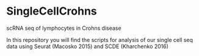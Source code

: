 # SingleCellCrohns
scRNA seq of lymphocytes in Crohns disease

In this repository you will find the scripts for analysis of our single cell seq data using Seurat (Macosko 2015) and SCDE (Kharchenko 2016)

